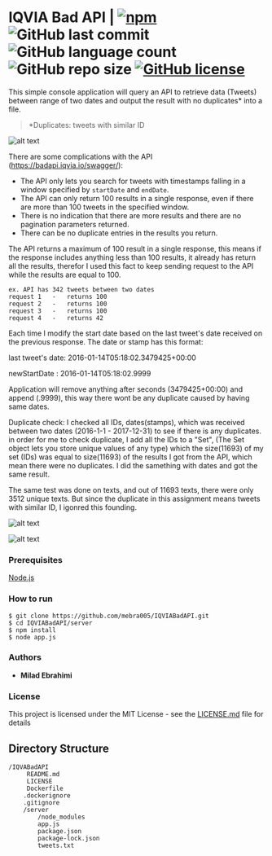 
# IQVIA Bad API  | [![npm](https://img.shields.io/badge/npm-v5.5.1-blue.svg?style=flat-square)](https://www.npmjs.com/package/npm) ![GitHub last commit](https://img.shields.io/github/last-commit/mebra005/IQVIABadAPI.svg?style=flat-square) ![GitHub language count](https://img.shields.io/github/languages/count/mebra005/iqviabadapi.svg?style=flat-square) ![GitHub repo size](https://img.shields.io/github/repo-size/mebra005/iqviabadapi.svg?style=flat-square) [![GitHub license](https://img.shields.io/badge/license-MIT-blue.svg?style=flat-square)](https://github.com/your/your-project/blob/master/LICENSE)


 This simple console application will query an API to retrieve data (Tweets) between range of two dates and output the result with no duplicates* into a file.
 
 >*Duplicates: tweets with similar ID

 ![alt text](https://i.ibb.co/T0tWZjx/Capture.png)


 There are some complications with the API (https://badapi.iqvia.io/swagger/):
 * The API only lets you search for tweets with timestamps falling in a window specified by `startDate`
and `endDate`.
* The API can only return 100 results in a single response, even if there are more than 100 tweets in the
specified window.
* There is no indication that there are more results and there are no pagination parameters returned.
* There can be no duplicate entries in the results you return.
 

The API returns a maximum of 100 result in a single response, this means if the response includes anything less than 100 results, it already has return all the results, therefor I used this fact to keep sending request to the API while the results are equal to 100.

```
ex. API has 342 tweets between two dates
request 1   -   returns 100
request 2   -   returns 100
request 3   -   returns 100
request 4   -   returns 42  
```

Each time I modify the start date based on the last tweet's date received on the previous response.
The date or stamp has this format:

last tweet's date:  2016-01-14T05:18:02.3479425+00:00

newStartDate :   2016-01-14T05:18:02.9999

Application will remove anything after seconds (3479425+00:00) and append (.9999), this way there wont be any duplicate caused by having same dates.

Duplicate check:
I checked all IDs, dates(stamps),  which was received between two dates (2016-1-1  - 2017-12-31) to see if there is any duplicates. in order for me to check duplicate, I add all the IDs to a "Set", (The Set object lets you store unique values of any type) which the size(11693) of my set (IDs) was equal to size(11693) of the results I got from the API, which mean there were no duplicates. I did the samething with dates and got the same result.

The same test was done on texts, and out of 11693 texts, there were only 3512 unique texts. But since the duplicate in this assignment means tweets with similar ID, I igonred this founding. 

  ![alt text](https://i.ibb.co/7YRsGNK/Capture2.png)
  
  ![alt text](https://i.ibb.co/KKFtnpz/Capture3.png)

### Prerequisites

 [Node.js](https://nodejs.org/en/download/ "Download Node.js")


### How to run

```
$ git clone https://github.com/mebra005/IQVIABadAPI.git
$ cd IQVIABadAPI/server
$ npm install
$ node app.js
```

### Authors

* **Milad Ebrahimi** 


### License

This project is licensed under the MIT License - see the [LICENSE.md](LICENSE.md) file for details

## Directory Structure


    /IQVABadAPI
         README.md
         LICENSE
         Dockerfile
        .dockerignore
        .gitignore
        /server               
            /node_modules
            app.js
            package.json
            package-lock.json
            tweets.txt

